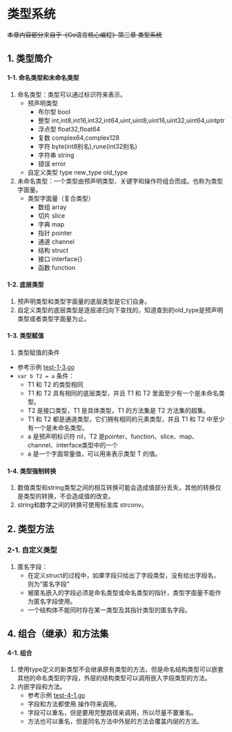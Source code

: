 # 类型系统

~~本章内容部分来自于《Go语言核心编程》第三章 类型系统~~
## 1. 类型简介
#### 1-1. 命名类型和未命名类型
1. 命名类型：类型可以通过标识符来表示。
    - 预声明类型
        - 布尔型   bool
        - 整型    int,int8,int16,int32,int64,uint,uint8,uint16,uint32,uint64,uintptr
        - 浮点型   float32,float64
        - 复数    complex64,complex128
        - 字符    byte(int8别名),rune(int32别名)
        - 字符串   string
        - 错误    error
    - 自定义类型 type new_type old_type
2. 未命名类型：一个类型由预声明类型、关键字和操作符组合而成。也称为类型字面量。
    - 类型字面量（复合类型）
        - 数组    array
        - 切片    slice
        - 字典    map
        - 指针    pointer
        - 通道    channel
        - 结构    struct
        - 接口    interface{}
        - 函数    function
        
#### 1-2. 底层类型
1. 预声明类型和类型字面量的底层类型是它们自身。
2. 自定义类型的底层类型是逐层递归向下查找的，知道查到的old_type是预声明类型或者类型字面量为止。

#### 1-3. 类型赋值
1. 类型赋值的条件
- 参考示例 [test-1-3.go](../TypeSys/test-1-3.go)
- `var b T2 = a` 条件：
    - T1 和 T2 的类型相同
    - T1 和 T2 具有相同的底层类型，并且 T1 和 T2 里面至少有一个是未命名类型。
    - T2 是接口类型，T1 是具体类型，T1 的方法集是 T2 方法集的超集。
    - T1 和 T2 都是通道类型，它们拥有相同的元素类型，并且 T1 和 T2 中至少有一个是未命名类型。
    - a 是预声明标识符 nil，T2 是pointer、function、slice、map、channel、interface类型中的一个
    - a 是一个字面常量值，可以用来表示类型 T 的值。
    
#### 1-4. 类型强制转换
1. 数值类型和string类型之间的相互转换可能会造成值部分丢失，其他的转换仅是类型的转换，不会造成值的改变。
2. string和数字之间的转换可使用标准库 strconv。

## 2. 类型方法
### 2-1. 自定义类型
1. 匿名字段：
    - 在定义struct的过程中，如果字段只给出了字段类型，没有给出字段名，则为“匿名字段”
    - 被匿名嵌入的字段必须是命名类型或命名类型的指针，类型字面量不能作为匿名字段使用。
    - 一个结构体不能同时存在某一类型及其指针类型的匿名字段。
    

## 4. 组合（继承）和方法集
#### 4-1. 组合
1. 使用type定义的新类型不会继承原有类型的方法，但是命名结构类型可以嵌套其他的命名类型的字段，外层的结构类型可以调用嵌入字段类型的方法。
2. 内嵌字段和方法。
    - 参考示例 [test-4-1.go](../TypeSys/test-4-1.go)
    - 字段和方法都使用.操作符来调用。
    - 字段可以重名，但是要用完整路径来调用，所以尽量不要重名。
    - 方法也可以重名，但是同名方法中外层的方法会覆盖内层的方法。

